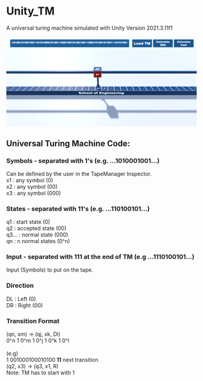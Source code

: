 # Unity_TM
A universal turing machine simulated with Unity Version 2021.3.11f1  
<br>
![TM Example](Screenshot_TM.png)

## Universal Turing Machine Code:
### Symbols - separated with 1's (e.g. ...1010001001...)
Can be defined by the user in the TapeManager Inspector.  
x1 : any symbol (0)  
x2 : any symbol (00)  
x3 : any symbol (000)  

### States - separated with 11's (e.g. ...110100101...)
q1 : start state (0)  
q2 : accepted state (00)  
q3... : normal state (000)  
qn : n normal states (0^n)  

### Input - separated with 111 at the end of TM (e.g ...1110100101...)
Input (Symbols) to put on the tape.  

### Direction
DL : Left (0)  
DR : Right (00)  

### Transition Format
(qn, xm) -> (qj, xk, Dl)  
0^n 1 0^m 1 0^j 1 0^k 1 0^l  
<br>
(e.g)  
1 001000100010100 <strong>11</strong> next transition  
(q2, x3) -> (q3, x1, R)  
Note: TM has to start with 1  
<br>
